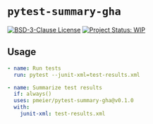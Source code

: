 # `pytest-summary-gha`

[![BSD-3-Clause License](https://img.shields.io/github/license/pmeier/light-the-torch)](https://opensource.org/licenses/BSD-3-Clause)
[![Project Status: WIP](https://www.repostatus.org/badges/latest/wip.svg)](https://www.repostatus.org/#wip)

## Usage

```yaml
- name: Run tests
  run: pytest --junit-xml=test-results.xml

- name: Summarize test results
  if: always()
  uses: pmeier/pytest-summary-gha@v0.1.0
  with:
    junit-xml: test-results.xml
```
